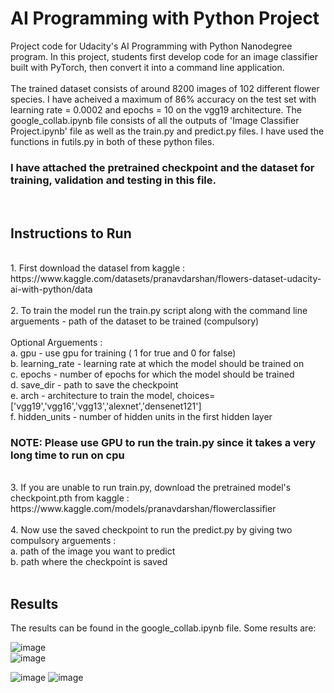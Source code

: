 # AI Programming with Python Project

Project code for Udacity's AI Programming with Python Nanodegree program. In this project, students first develop code for an image classifier built with PyTorch, then convert it into a command line application. <br><br>
The trained dataset consists of around 8200 images of 102 different flower species. I have acheived a maximum of 86% accuracy on the test set with learning rate = 0.0002 and epochs = 10 on the vgg19 architecture. The google_collab.ipynb file consists of all the outputs of 'Image Classifier Project.ipynb' file as well as the train.py and predict.py files. I have used the functions in futils.py in both of these python files. <br>
<h3><b>I have attached the pretrained checkpoint and the dataset for training, validation and testing in this file.</b></h3><br>

<h2>Instructions to Run </h2>

<br>
1. First download the datasel from kaggle : https://www.kaggle.com/datasets/pranavdarshan/flowers-dataset-udacity-ai-with-python/data
<br><br>
2. To train the model run the train.py script along with the command line arguements - path of the dataset to be trained (compulsory) 
<br><br>
Optional Arguements : <br>
 a. gpu - use gpu for training ( 1 for true and 0 for false) <br>
 b. learning_rate - learning rate at which the model should be trained on <br>
 c. epochs - number of epochs for which the model should be trained <br>
 d. save_dir - path to save the checkpoint <br>
 e. arch - architecture to train the model, choices=['vgg19','vgg16','vgg13','alexnet','densenet121'] <br>
 f. hidden_units - number of hidden units in the first hidden layer 
<br>
<h3><B> NOTE: Please use GPU to run the train.py since it takes a very long time to run on cpu</B></h3><br>
3. If you are unable to run train.py, download the pretrained model's checkpoint.pth from kaggle : https://www.kaggle.com/models/pranavdarshan/flowerclassifier <br><br>
4. Now use the saved checkpoint to run the predict.py by giving two compulsory arguements :<br>
 a. path of the image you want to predict <br>
 b. path where the checkpoint is saved <br><br>

 <h2>Results</h2>
The results can be found in the google_collab.ipynb file. Some results are: <br>

![image](https://github.com/PranavDarshan/AI-Programming-With-Python-Udacity/assets/65911046/96f33d94-eaa7-4623-8d91-7d1193b4c1f2) <br>
![image](https://github.com/PranavDarshan/AI-Programming-With-Python-Udacity/assets/65911046/d6dec624-ec8e-435c-aad5-1fafcef959c6) <br>

![image](https://github.com/PranavDarshan/AI-Programming-With-Python-Udacity/assets/65911046/b8361904-a9df-4888-b282-b4f198ebee0f)
![image](https://github.com/PranavDarshan/AI-Programming-With-Python-Udacity/assets/65911046/50691317-e526-43ec-9aa9-f0235f7bee80)


